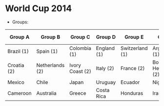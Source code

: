 
# World Cup 2014


 - Groups:

| Group A     | Group B         | Group C         | Group D    | Group E        | Group F                    | Group G       | Group H     |
| -------     | -------         | ------          | -------    | -------        | -------                    | ------        | -------     |
| Brazil (1)  | Spain (1)       | Colombia (1)    | England (1)| Switzerland (1)| Argentina      (1)         | Germany   (1) | Belgium  (1)|
| Croatia (2) | Netherlands (2) | Ivory Coast (2) | Italy (2)  | France      (2)| Bosnia and Herzegovina (2) | Portugal  (2) | South Korea (2)|
| Mexico      | Chile           | Japan           | Uruguay    | Ecuador        | Nigeria                    | Ghana         | Russia      |
| Cameroon    | Australia       | Greece          | Costa Rica | Honduras       | Iran                       | United States | Algeria     |


